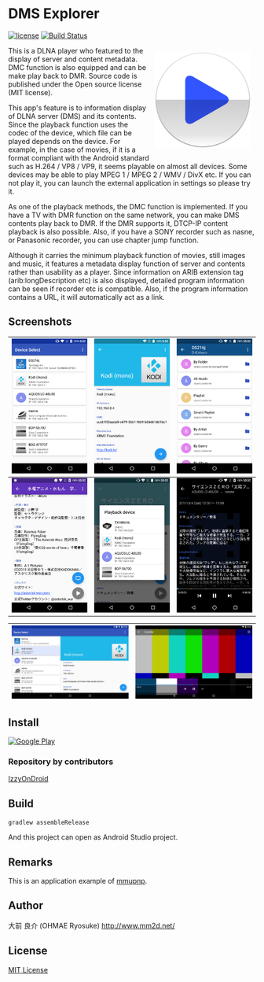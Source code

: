 # DMS Explorer
[![license](https://img.shields.io/github/license/mashape/apistatus.svg)](./LICENSE)
[![Build Status](https://travis-ci.org/ohmae/DmsExplorer.svg?branch=develop)](https://travis-ci.org/ohmae/DmsExplorer)

<div style="float: right; margin: 10px"><img src="docs/img/ic_launcher.png" width="196"></div>

This is a DLNA player who featured to the display of server and content metadata.
DMC function is also equipped and can be make play back to DMR.
Source code is published under the Open source license (MIT license).

This app's feature is to information display of DLNA server (DMS) and its contents.
Since the playback function uses the codec of the device, which file can be played depends on the device.
For example, in the case of movies,
if it is a format compliant with the Android standard such as H.264 / VP8 / VP9, it seems playable on almost all devices.
Some devices may be able to play MPEG 1 / MPEG 2 / WMV / DivX etc.
If you can not play it, you can launch the external application in settings so please try it.

As one of the playback methods, the DMC function is implemented.
If you have a TV with DMR function on the same network, you can make DMS contents play back to DMR.
If the DMR supports it, DTCP-IP content playback is also possible.
Also, if you have a SONY recorder such as nasne, or Panasonic recorder, you can use chapter jump function.

Although it carries the minimum playback function of movies, still images and music,
it features a metadata display function of server and contents rather than usability as a player.
Since information on ARIB extension tag (arib:longDescription etc) is also displayed,
detailed program information can be seen if recorder etc is compatible.
Also, if the program information contains a URL, it will automatically act as a link.

## Screenshots

|![](docs/img/1.png)|![](docs/img/2.png)|![](docs/img/3.png)|
|-|-|-|
|![](docs/img/4.png)|![](docs/img/5.png)|![](docs/img/6.png)|

|![](docs/img/7.png)|![](docs/img/8.png)|
|-|-|

## Install
<a href='https://play.google.com/store/apps/details?id=net.mm2d.dmsexplorer'><img alt='Google Play' src='https://play.google.com/intl/en_us/badges/images/generic/en_badge_web_generic.png' width="250"/></a>

### Repository by contributors
[IzzyOnDroid](https://apt.izzysoft.de/fdroid/index/apk/net.mm2d.dmsexplorer)

## Build
```
gradlew assembleRelease
```
And this project can open as Android Studio project.

## Remarks
This is an application example of [mmupnp](https://github.com/ohmae/mmupnp).

## Author
大前 良介 (OHMAE Ryosuke)
http://www.mm2d.net/

## License
[MIT License](./LICENSE)
